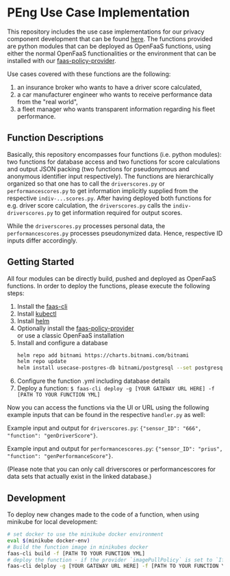 # PEng Use Case Implementation

This repository includes the use case implementations for our privacy component development that can be found 
[here](https://github.com/PEng2020-Subject3/faas-policy-provider). The functions provided are python modules that can
be deployed as OpenFaaS functions, using either the normal OpenFaaS functionalities or the environment that can be 
installed with our [faas-policy-provider](https://github.com/PEng2020-Subject3/faas-policy-provider).

Use cases covered with these functions are the following:

1. an insurance broker who wants to have a driver score calculated, 
2. a car manufacturer engineer who wants to receive performance data from the "real world",
3. a fleet manager who wants transparent information regarding his fleet performance.

## Function Descriptions

Basically, this repository encompasses four functions (i.e. python modules): 
two functions for database access and two functions for score calculations and output JSON packing
(two functions for pseudonymous and anonymous identifier input respectively). 
The functions are hierarchically organized so that one has to call the `driverscores.py` or `performancescores.py`
to get information implicitly supplied from the respective `indiv-...scores.py`. After having deployed both functions 
for e.g. driver score calculation, the `driverscores.py` calls the `indiv-driverscores.py` to get information required 
for output scores.

While the `driverscores.py` processes personal data, the `performancescores.py` processes pseudonymized data. 
Hence, respective ID inputs differ accordingly.

## Getting Started

All four modules can be directly build, pushed and deployed as OpenFaaS functions.
In order to deploy the functions, please execute the following steps:

1. Install the [faas-cli](https://docs.openfaas.com/cli/install/) 
2. Install [kubectl](https://kubernetes.io/docs/tasks/tools/install-kubectl/)
3. Install [helm](https://helm.sh/docs/intro/install/)
4. Optionally install the [faas-policy-provider](https://github.com/PEng2020-Subject3/faas-policy-provider)  
   or use a classic OpenFaaS installation
5. Install and configure a database
   ```bash
   helm repo add bitnami https://charts.bitnami.com/bitnami
   helm repo update
   helm install usecase-postgres-db bitnami/postgresql --set postgresqlPassword=3BDAJjFHOA -n openfaas-fn
   ```
6. Configure the function .yml including database details
7. Deploy a function: `$ faas-cli deploy -g [YOUR GATEWAY URL HERE] -f [PATH TO YOUR FUNCTION YML]`

Now you can access the functions via the UI or URL using the following example inputs that can be found in the respective `handler.py` as well:

Example input and output for `driverscores.py`: `{"sensor_ID": "666", "function": "genDriverScore"}`.

Example input and output for `performancescores.py`: `{"sensor_ID": "prius", "function": "genPerformanceScore"}`.

(Please note that you can only call driverscores or performancescores for data sets that actually exist in the linked database.)

## Development

To deploy new changes made to the code of a function, when using minikube for local development:
```bash
# set docker to use the minikube docker environment
eval $(minikube docker-env)
# Build the function image in minikubes docker
faas-cli build -f [PATH TO YOUR FUNCTION YML]
# deploy the function - if the provider `imagePullPolicy` is set to `IfNotPresent` in its values.yaml
faas-cli delploy -g [YOUR GATEWAY URL HERE] -f [PATH TO YOUR FUNCTION YML]
```
